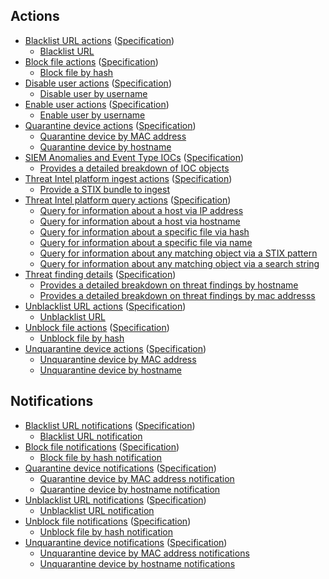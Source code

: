 ## Actions
* [Blacklist URL actions](schema/actions/blacklist_url_actions) ([Specification](schema/actions/blacklist_url_actions-deref.json))
  * [Blacklist URL](schema/actions/blacklist_url_actions#request--action-blacklist-url)
* [Block file actions](schema/actions/block_file_actions) ([Specification](schema/actions/block_file_actions-deref.json))
  * [Block file by hash](schema/actions/block_file_actions#request--action-block-file-by_hash)
* [Disable user actions](schema/actions/disable_user_actions) ([Specification](schema/actions/disable_user_actions-deref.json))
  * [Disable user by username](schema/actions/disable_user_actions#request--action-disable-user-by_username)
* [Enable user actions](schema/actions/enable_user_actions) ([Specification](schema/actions/enable_user_actions-deref.json))
  * [Enable user by username](schema/actions/enable_user_actions#request--action-enable-user-by_username)
* [Quarantine device actions](schema/actions/quarantine_device_actions) ([Specification](schema/actions/quarantine_device_actions-deref.json))
  * [Quarantine device by MAC address](schema/actions/quarantine_device_actions#request--action-quarantine-device-by_mac_address)
  * [Quarantine device by hostname](schema/actions/quarantine_device_actions#request--action-quarantine-device-by_hostname)
* [SIEM Anomalies and Event Type IOCs](schema/actions/threat_finding_siem_ioc_actions) ([Specification](schema/actions/threat_finding_siem_ioc_actions-deref.json))
  * [Provides a detailed breakdown of IOC objects](schema/actions/threat_finding_siem_ioc_actions#request--action-threats-findings-de.ae-siem-ioc)
* [Threat Intel platform ingest actions](schema/actions/threat_intel_ingest_actions) ([Specification](schema/actions/threat_intel_ingest_actions-deref.json))
  * [Provide a STIX bundle to ingest](schema/actions/threat_intel_ingest_actions#request--action-ingest-stix-bundle)
* [Threat Intel platform query actions](schema/actions/threat_intel_query_actions) ([Specification](schema/actions/threat_intel_query_actions-deref.json))
  * [Query for information about a host via IP address](schema/actions/threat_intel_query_actions#request--action-query-host-by_ip)
  * [Query for information about a host via hostname](schema/actions/threat_intel_query_actions#request--action-query-host-by_hostname)
  * [Query for information about a specific file via hash](schema/actions/threat_intel_query_actions#request--action-query-file-by_hash)
  * [Query for information about a specific file via name](schema/actions/threat_intel_query_actions#request--action-query-file-by_name)
  * [Query for information about any matching object via a STIX pattern](schema/actions/threat_intel_query_actions#request--action-query-all-by_stix_pattern)
  * [Query for information about any matching object via a search string](schema/actions/threat_intel_query_actions#request--action-query-all-by_term)
* [Threat finding details](schema/actions/threat_finding_actions) ([Specification](schema/actions/threat_finding_actions-deref.json))
  * [Provides a detailed breakdown on threat findings by hostname](schema/actions/threat_finding_actions#request--action-threats-findings-details-by_hostname)
  * [Provides a detailed breakdown on threat findings by mac addresss](schema/actions/threat_finding_actions#request--action-threats-findings-details-by_mac_address)
* [Unblacklist URL actions](schema/actions/unblacklist_url_actions) ([Specification](schema/actions/unblacklist_url_actions-deref.json))
  * [Unblacklist URL](schema/actions/unblacklist_url_actions#request--action-unblacklist-url)
* [Unblock file actions](schema/actions/unblock_file_actions) ([Specification](schema/actions/unblock_file_actions-deref.json))
  * [Unblock file by hash](schema/actions/unblock_file_actions#request--action-unblock-file-by_hash)
* [Unquarantine device actions](schema/actions/unquarantine_device_actions) ([Specification](schema/actions/unquarantine_device_actions-deref.json))
  * [Unquarantine device by MAC address](schema/actions/unquarantine_device_actions#request--action-unquarantine-device-by_mac_address)
  * [Unquarantine device by hostname](schema/actions/unquarantine_device_actions#request--action-unquarantine-device-by_hostname)

## Notifications
* [Blacklist URL notifications](schema/notifications/blacklist_url_notifications) ([Specification](schema/notifications/blacklist_url_notifications-deref.json))
  * [Blacklist URL notification](schema/notifications/blacklist_url_notifications#event--notification-blacklist-url)
* [Block file notifications](schema/notifications/block_file_notifications) ([Specification](schema/notifications/block_file_notifications-deref.json))
  * [Block file by hash notification](schema/notifications/block_file_notifications#event--notification-block-file-by_hash)
* [Quarantine device notifications](schema/notifications/quarantine_device_notifications) ([Specification](schema/notifications/quarantine_device_notifications-deref.json))
  * [Quarantine device by MAC address notification](schema/notifications/quarantine_device_notifications#event--notification-quarantine-device-by_mac_address)
  * [Quarantine device by hostname notification](schema/notifications/quarantine_device_notifications#event--notification-quarantine-device-by_hostname)
* [Unblacklist URL notifications](schema/notifications/unblacklist_url_notifications) ([Specification](schema/notifications/unblacklist_url_notifications-deref.json))
  * [Unblacklist URL notification](schema/notifications/unblacklist_url_notifications#event--notification-unblacklist-url)
* [Unblock file notifications](schema/notifications/unblock_file_notifications) ([Specification](schema/notifications/unblock_file_notifications-deref.json))
  * [Unblock file by hash notification](schema/notifications/unblock_file_notifications#event--notification-unblock-file-by_hash)
* [Unquarantine device notifications](schema/notifications/unquarantine_device_notifications) ([Specification](schema/notifications/unquarantine_device_notifications-deref.json))
  * [Unquarantine device by MAC address notifications](schema/notifications/unquarantine_device_notifications#event--notification-unquarantine-device-by_mac_address)
  * [Unquarantine device by hostname notifications](schema/notifications/unquarantine_device_notifications#event--notification-unquarantine-device-by_hostname)
